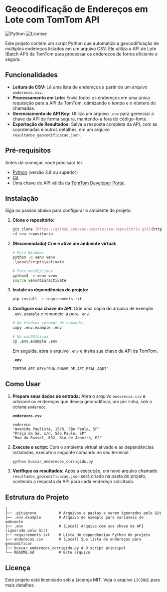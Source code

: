 # Geocodificação de Endereços em Lote com TomTom API

![Python](https://img.shields.io/badge/Python-3.8%2B-blue.svg)
![License](https://img.shields.io/badge/License-MIT-green.svg)

Este projeto contém um script Python que automatiza a geocodificação de múltiplos endereços listados em um arquivo CSV. Ele utiliza a API de Lote (Batch API) da TomTom para processar os endereços de forma eficiente e segura.

## Funcionalidades

-   **Leitura de CSV:** Lê uma lista de endereços a partir de um arquivo `enderecos.csv`.
-   **Processamento em Lote:** Envia todos os endereços em uma única requisição para a API da TomTom, otimizando o tempo e o número de chamadas.
-   **Gerenciamento de API Key:** Utiliza um arquivo `.env` para gerenciar a chave da API de forma segura, mantendo-a fora do código-fonte.
-   **Exportação de Resultados:** Salva a resposta completa da API, com as coordenadas e outros detalhes, em um arquivo `resultados_geocodificacao.json`.

## Pré-requisitos

Antes de começar, você precisará ter:

-   [Python](https://www.python.org/downloads/) (versão 3.8 ou superior)
-   [Git](https://git-scm.com/downloads/)
-   Uma chave de API válida da [TomTom Developer Portal](https://developer.tomtom.com/).

## Instalação

Siga os passos abaixo para configurar o ambiente do projeto:

1.  **Clone o repositório:**
    ```bash
    git clone [https://github.com/seu-usuario/seu-repositorio.git](https://github.com/seu-usuario/seu-repositorio.git)
    cd seu-repositorio
    ```

2.  **(Recomendado) Crie e ative um ambiente virtual:**
    ```bash
    # Para Windows
    python -m venv venv
    .\venv\Scripts\activate

    # Para macOS/Linux
    python3 -m venv venv
    source venv/bin/activate
    ```

3.  **Instale as dependências do projeto:**
    ```bash
    pip install -r requirements.txt
    ```

4.  **Configure sua chave de API:**
    Crie uma cópia do arquivo de exemplo `.env.example` e renomeie-a para `.env`.
    ```bash
    # No Windows (prompt de comando)
    copy .env.example .env

    # No macOS/Linux
    cp .env.example .env
    ```
    Em seguida, abra o arquivo `.env` e insira sua chave da API da TomTom.

    **`.env`**
    ```env
    TOMTOM_API_KEY="SUA_CHAVE_DE_API_REAL_AQUI"
    ```

## Como Usar

1.  **Prepare seus dados de entrada:**
    Abra o arquivo `enderecos.csv` e adicione os endereços que deseja geocodificar, um por linha, sob a coluna `endereco`.

    **`enderecos.csv`**
    ```csv
    endereco
    "Avenida Paulista, 1578, São Paulo, SP"
    "Praça da Sé, s/n, São Paulo, SP"
    "Rua do Russel, 632, Rio de Janeiro, RJ"
    ```

2.  **Execute o script:**
    Com o ambiente virtual ativado e as dependências instaladas, execute o seguinte comando no seu terminal:
    ```bash
    python buscar_enderecos_corrigido.py
    ```

3.  **Verifique os resultados:**
    Após a execução, um novo arquivo chamado `resultados_geocodificacao.json` será criado na pasta do projeto, contendo a resposta da API para cada endereço solicitado.

## Estrutura do Projeto
    |
    ├── .gitignore          # Arquivos e pastas a serem ignorados pelo Git
    ├── .env.example        # Arquivo de exemplo para variáveis de ambiente
    ├── .env                # (Local) Arquivo com sua chave de API (ignorado pelo Git)
    ├── requirements.txt    # Lista de dependências Python do projeto
    ├── enderecos.csv       # (Local) Sua lista de endereços para geocodificar
    ├── buscar_enderecos_corrigido.py # O script principal
    └── README.md           # Este arquivo

## Licença

Este projeto está licenciado sob a Licença MIT. Veja o arquivo `LICENSE` para mais detalhes.